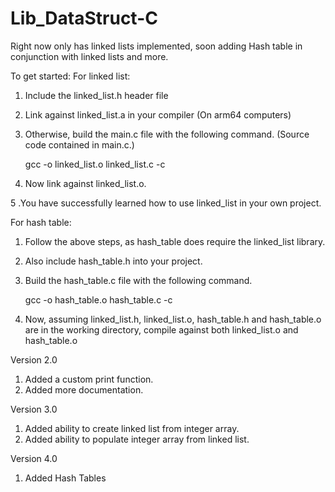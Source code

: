 # Lib_DataStruct-C
Right now only has linked lists implemented, soon adding Hash table in conjunction with linked lists and more.

To get started:
For linked list:
   1. Include the linked_list.h header file
   2. Link against linked_list.a in your compiler (On arm64 computers)
   3. Otherwise, build the main.c file with the following command. (Source code contained in main.c.)

         gcc -o linked_list.o linked_list.c -c

   4. Now link against linked_list.o.

   5 .You have successfully learned how to use linked_list in your own project.

For hash table:
   1. Follow the above steps, as hash_table does require the linked_list library.
   2. Also include hash_table.h into your project.
   3. Build the hash_table.c file with the following command.

         gcc -o hash_table.o hash_table.c -c

   4. Now, assuming linked_list.h, linked_list.o, hash_table.h and hash_table.o are in the working directory, compile against both linked_list.o and hash_table.o



Version 2.0
1. Added a custom print function.
2. Added more documentation.

Version 3.0
1. Added ability to create linked list from integer array.
2. Added ability to populate integer array from linked list.

Version 4.0
1. Added Hash Tables
